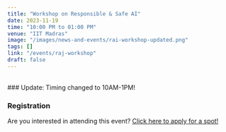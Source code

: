 ```yaml
---
title: "Workshop on Responsible & Safe AI"
date: 2023-11-19
time: "10:00 PM to 01:00 PM"
venue: "IIT Madras"
image: "/images/news-and-events/rai-workshop-updated.png"
tags: []
link: "/events/raj-workshop"
draft: false
---
```

<br />
### Update: Timing changed to 10AM-1PM!

### Registration

Are you interested in attending this event? 
[Click here to apply for a spot!](https://docs.google.com/forms/d/e/1FAIpQLSeJBmDGpVoM0yazKYgp4YbXeiScHfKGNNYWw0TCEvnNgXuG0Q/viewform)





